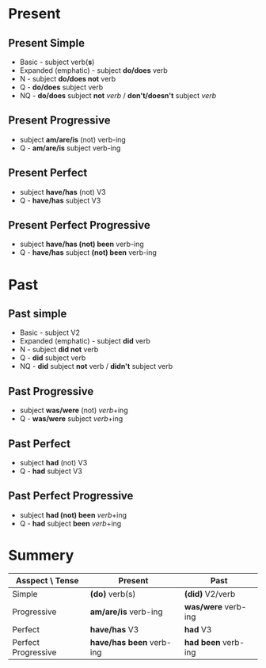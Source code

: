 # Present 

## Present Simple 
- Basic - subject verb(**s**)
- Expanded (emphatic) - subject **do/does** verb
- N - subject **do/does not** verb
- Q - **do/does** subject verb
- NQ - **do/does** subject **not** *verb* / **don't/doesn't** subject *verb*

## Present Progressive 
- subject **am/are/is** (not) verb-ing
- Q - **am/are/is** subject verb-ing

## Present Perfect 
- subject **have/has** (not) V3
- Q -  **have/has** subject V3

## Present Perfect Progressive
- subject **have/has (not) been** verb-ing 
- Q - **have/has** subject **(not) been** verb-ing 

# Past

## Past simple
- Basic - subject V2
- Expanded (emphatic) - subject **did** verb
- N - subject **did not** verb
- Q - **did** subject verb
- NQ - **did** subject **not** verb / **didn't** subject verb

## Past Progressive
- subject **was/were** (not) *verb*+ing
- Q - **was/were** subject *verb*+ing

## Past Perfect
- subject **had** (not) V3
- Q - **had** subject V3

## Past Perfect Progressive
- subject **had (not) been** *verb*+ing
- Q - **had** subject **been** *verb*+ing


# Summery

| Asspect \ Tense     | Present                      | Past                  |
| ------------------- | ---------------------------- | --------------------- |
| Simple              | **(do)** verb(s)                 | **(did)** V2/verb              |
| Progressive         | **am/are/is** verb-ing     | **was/were** verb-ing     |
| Perfect             | **have/has** V3            | **had** V3            |
| Perfect Progressive | **have/has been** verb-ing | **had been** verb-ing |


